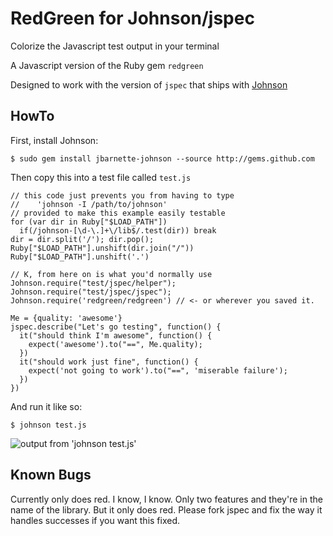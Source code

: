 # RedGreen for Johnson/jspec

Colorize the Javascript test output in your terminal

A Javascript version of the Ruby gem `redgreen`

Designed to work with the version of `jspec` that ships with [Johnson](http://github.com/jbarnette/johnson/)

## HowTo

  First, install Johnson:

    $ sudo gem install jbarnette-johnson --source http://gems.github.com

  Then copy this into a test file called `test.js`


    // this code just prevents you from having to type
    //    'johnson -I /path/to/johnson'
    // provided to make this example easily testable
    for (var dir in Ruby["$LOAD_PATH"])
      if(/johnson-[\d-\.]+\/lib$/.test(dir)) break
    dir = dir.split('/'); dir.pop();
    Ruby["$LOAD_PATH"].unshift(dir.join("/"))
    Ruby["$LOAD_PATH"].unshift('.')

    // K, from here on is what you'd normally use
    Johnson.require("test/jspec/helper");
    Johnson.require("test/jspec/jspec");
    Johnson.require('redgreen/redgreen') // <- or wherever you saved it.
  
    Me = {quality: 'awesome'}
    jspec.describe("Let's go testing", function() {
      it("should think I'm awesome", function() {
        expect('awesome').to("==", Me.quality);
      })
      it("should work just fine", function() {
        expect('not going to work').to("==", 'miserable failure');
      })
    })


And run it like so:
  
    $ johnson test.js

![output from 'johnson test.js'](http://img.skitch.com/20090227-knkmcebk9bf8ug7r5fdwkc745c.jpg)

## Known Bugs

Currently only does red.  I know, I know.  Only two features and they're in
the name of the library.  But it only does red.  Please fork jspec and fix the way it handles successes if you want this fixed.